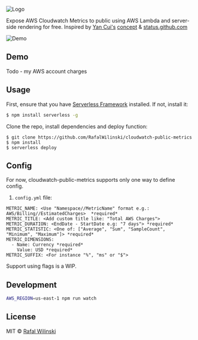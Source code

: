 ![Logo]('./assets/logo.png' "cloudwatch-public-metrics")

Expose AWS Cloudwatch Metrics to public using AWS Lambda and server-side rendering for free. Inspired by [Yan Cui's](https://github.com/theburningmonk) [concept](https://pbs.twimg.com/media/DXmrxJQXcAAGxGB.jpg:large) & [status.github.com](status.github.com)

![Demo]('./assets/demo.png' "demo")
## Demo

Todo - my AWS account charges

## Usage
First, ensure that you have [Serverless Framework](serverless.com) installed. If not, install it:

```sh
$ npm install serverless -g
```

Clone the repo, install dependencies and deploy function:

```
$ git clone https://github.com/RafalWilinski/cloudwatch-public-metrics
$ npm install
$ serverless deploy
```

## Config
For now, cloudwatch-public-metrics supports only one way to define config.

1. `config.yml` file:
```
METRIC_NAME: <Use "Namespace//MetricName" format e.g.: AWS/Billing//EstimatedCharges>  *required*
METRIC_TITLE: <Add custom title like: "Total AWS Charges">
METRIC_DURATION: <EndDate - StartDate e.g: "7 days"> *required*
METRIC_STATISTIC: <One of: ["Average", "Sum", "SampleCount", "Minimum", "Maximum"]> *required*
METRIC_DIMENSIONS: 
  - Name: Currency *required*
    Value: USD *required*
METRIC_SUFFIX: <For instance "%", "ms" or "$">

```

Support using flags is a WIP.
## Development 

```sh
AWS_REGION=us-east-1 npm run watch
```

## License
MIT © [Rafal Wilinski](http://rwilinski.me)
